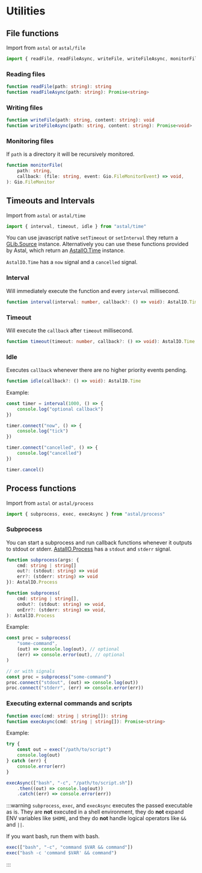 # Utilities

## File functions

Import from `astal` or `astal/file`

```ts
import { readFile, readFileAsync, writeFile, writeFileAsync, monitorFile, } from "astal/file"
```

### Reading files

```ts
function readFile(path: string): string
function readFileAsync(path: string): Promise<string>
```

### Writing files

```ts
function writeFile(path: string, content: string): void
function writeFileAsync(path: string, content: string): Promise<void>
```

### Monitoring files

If `path` is a directory it will be recursively monitored.

```ts
function monitorFile(
    path: string,
    callback: (file: string, event: Gio.FileMonitorEvent) => void,
): Gio.FileMonitor
```

## Timeouts and Intervals

Import from `astal` or `astal/time`

```ts
import { interval, timeout, idle } from "astal/time"
```

You can use javascript native `setTimeout` or `setInterval`
they return a [GLib.Source](https://docs.gtk.org/glib/struct.Source.html) instance.
Alternatively you can use these functions provided by Astal,
which return an [AstalIO.Time](https://aylur.github.io/libastal/io/class.Time.html) instance.

`AstalIO.Time` has a `now` signal and a `cancelled` signal.

### Interval

Will immediately execute the function and every `interval` millisecond.

```ts
function interval(interval: number, callback?: () => void): AstalIO.Time
```

### Timeout

Will execute the `callback` after `timeout` millisecond.

```ts
function timeout(timeout: number, callback?: () => void): AstalIO.Time
```

### Idle

Executes `callback` whenever there are no higher priority events pending.

```ts
function idle(callback?: () => void): AstalIO.Time
```

Example:

```ts
const timer = interval(1000, () => {
    console.log("optional callback")
})

timer.connect("now", () => {
    console.log("tick")
})

timer.connect("cancelled", () => {
    console.log("cancelled")
})

timer.cancel()
```

## Process functions

Import from `astal` or `astal/process`

```ts
import { subprocess, exec, execAsync } from "astal/process"
```

### Subprocess

You can start a subprocess and run callback functions whenever it outputs to
stdout or stderr. [AstalIO.Process](https://aylur.github.io/libastal/io/class.Process.html) has a `stdout` and `stderr` signal.

```ts
function subprocess(args: {
    cmd: string | string[]
    out?: (stdout: string) => void
    err?: (stderr: string) => void
}): AstalIO.Process

function subprocess(
    cmd: string | string[],
    onOut?: (stdout: string) => void,
    onErr?: (stderr: string) => void,
): AstalIO.Process
```

Example:

```ts
const proc = subprocess(
    "some-command",
    (out) => console.log(out), // optional
    (err) => console.error(out), // optional
)

// or with signals
const proc = subprocess("some-command")
proc.connect("stdout", (out) => console.log(out))
proc.connect("stderr", (err) => console.error(err))
```

### Executing external commands and scripts

```ts
function exec(cmd: string | string[]): string
function execAsync(cmd: string | string[]): Promise<string>
```

Example:

```ts
try {
    const out = exec("/path/to/script")
    console.log(out)
} catch (err) {
    console.error(err)
}

execAsync(["bash", "-c", "/path/to/script.sh"])
    .then((out) => console.log(out))
    .catch((err) => console.error(err))
```

:::warning
`subprocess`, `exec`, and `execAsync` executes the passed executable as is.
They are **not** executed in a shell environment,
they do **not** expand ENV variables like `$HOME`,
and they do **not** handle logical operators like `&&` and `||`.

If you want bash, run them with bash.

```ts
exec(["bash", "-c", "command $VAR && command"])
exec("bash -c 'command $VAR' && command")
```

:::
